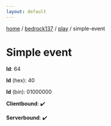 ```yaml
---
layout: default
---
```


[home](/)  /  [bedrock137](/protocol/bedrock137)  /  [play](/protocol/bedrock137/play)  /  simple-event

# Simple event

**Id**: 64

**Id** (hex): 40

**Id** (bin): 01000000

**Clientbound**: ✔️

**Serverbound**: ✔️
